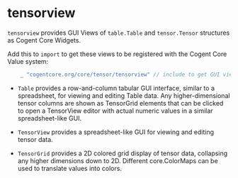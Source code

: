 # tensorview

`tensorview` provides GUI Views of `table.Table` and `tensor.Tensor` structures as Cogent Core Widgets.

Add this to `import` to get these views to be registered with the Cogent Core Value system:

```Go
	_ "cogentcore.org/core/tensor/tensorview" // include to get GUI views
```

* `Table` provides a row-and-column tabular GUI interface, similar to a spreadsheet, for viewing and editing Table data.  Any higher-dimensional tensor columns are shown as TensorGrid elements that can be clicked to open a TensorView editor with actual numeric values in a similar spreadsheet-like GUI.

* `TensorView` provides a spreadsheet-like GUI for viewing and editing tensor data.

* `TensorGrid` provides a 2D colored grid display of tensor data, collapsing any higher dimensions down to 2D.  Different core.ColorMaps can be used to translate values into colors.

